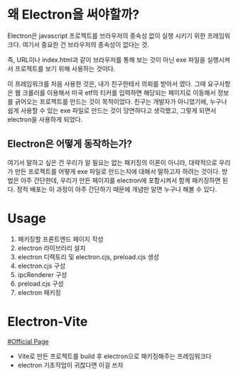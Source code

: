 # 왜 Electron을 써야할까?
Electron은 javascript 프로젝트를 브라우저의 종속성 없이 실행 시키기 위한 프레임워크다. 여기서 중요한 건 브라우저의 종속성이 없다는 것.

즉, URL이나 index.html과 같이 브라우저를 통해 보는 것이 아닌 exe 파일을 실행시켜서 프로젝트를 보기 위해 사용하는 것이다.

이 프레임워크를 처음 사용한 것은, 내가 친구한테서 의뢰를 받아서 였다. 그때 요구사항은 웹 크롤러를 이용해서 미국 etf의 티커를 입력하면 해당되는 페이지로 이동해서 정보를 긁어오는 프로젝트를 만드는 것이 목적이었다. 친구는 개발자가 아니었기에, 누구나 쉽게 사용할 수 있는 exe 파일로 만드는 것이 당연하다고 생각했고, 그렇게 되면서 electron을 사용하게 되었다.

## Electron은 어떻게 동작하는가?
여기서 말하고 싶은 건 우리가 알 필요는 없는 패키징의 이론이 아니라, 대략적으로 우리가 만든 프로젝트를 어떻게 exe 파일로 만드는지에 대해서 말하고자 하려는 것이다.
방법은 아주 간단한데, 우리가 만든 페이지를 electron에 포함시켜서 함께 패키징하면 된다. 정적 배포는 이 과정이 아주 간단하기 때문에 개념만 알면 누구나 해볼 수 있다.

# Usage
1. 패키징할 프론트엔드 페이지 작성
2. electron 라이브러리 설치
3. electron 디렉토리 및 electron.cjs, preload.cjs 생성
4. electron.cjs 구성
5. ipcRenderer 구성
6. preload.cjs 구성
7. electron 패키징

# Electron-Vite
[#Official Page](https://youtu.be/X2Rh0pvgITw?si=DpnBZBg7emm8OqsJ)
- Vite로 만든 프로젝트를 build 후 electron으로 패키징해주는 프레임워크다
- electron 기초작업이 귀찮다면 이걸 쓰자
